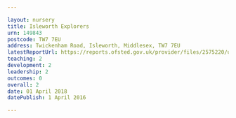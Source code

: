 ```yaml
---

layout: nursery
title: Isleworth Explorers
urn: 149843
postcode: TW7 7EU
address: Twickenham Road, Isleworth, Middlesex, TW7 7EU
latestReportUrl: https://reports.ofsted.gov.uk/provider/files/2575220/urn/149843.pdf
teaching: 2
development: 2
leadership: 2
outcomes: 0
overall: 2
date: 01 April 2018 
datePublish: 1 April 2016

---
```

